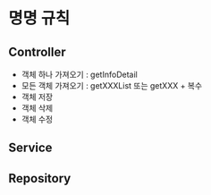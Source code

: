 # 명명 규칙
## Controller
- 객체 하나 가져오기 : getInfoDetail
- 모든 객체 가져오기 : getXXXList 또는 getXXX + 복수
- 객체 저장
- 객체 삭제
- 객체 수정

## Service

## Repository